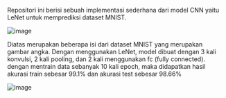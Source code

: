Repositori ini berisi sebuah implementasi sederhana dari model CNN yaitu LeNet untuk memprediksi dataset MNIST.

![image](https://github.com/user-attachments/assets/7f448d1b-b23b-4265-8cf5-89fbe6ae4339)

Diatas merupakan beberapa isi dari dataset MNIST yang merupakan gambar angka. Dengan menggunakan LeNet, model dibuat dengan 3 kali konvulsi, 2 kali pooling, dan 2 kali menggunakan fc (fully connected). dengan mentrain data sebanyak 10 kali epoch, maka didapatkan hasil akurasi train sebesar 99.1% dan akurasi test sebesar 98.66%


![image](https://github.com/user-attachments/assets/42956210-a786-439a-834a-707db8387f95)

